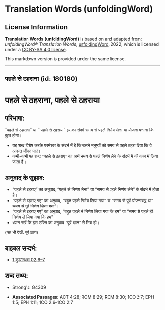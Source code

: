 # Translation Words (unfoldingWord)

## License Information

**Translation Words (unfoldingWord)** is based on and adapted from: _unfoldingWord® Translation Words_, [unfoldingWord](https://unfoldingword.org/utw), 2022, which is licensed under a [CC BY-SA 4.0 license](https://creativecommons.org/licenses/by-sa/4.0/legalcode.en).

This markdown version is provided under the same license.



--------------------------------

## पहले से ठहराना (id: 180180)

पहले से ठहराना, पहले से ठहराया
==============================

परिभाषा:
--------

“पहले से ठहराना” या “ पहले से ठहराया” इसका संदर्भ समय से पहले निर्णय लेना या योजना बनाना कि कुछ होगा।

* यह शब्द विशेष करके परमेश्वर के संदर्भ में है कि उसने मनुष्यों को समय से पहले ठहरा दिया कि वे अनन्त जीवन पाएं।
* कभी\-कभी यह शब्द “पहले से ठहराए” का अर्थ समय से पहले निर्णय लेने के संदर्भ में की काम में लिया जाता है।

अनुवाद के सुझाव:
----------------

* “पहले से ठहराए” का अनुवाद, “पहले से निर्णय लेना” या “समय से पहले निर्णय लेने” के संदर्भ में होता है।
* “पहले से ठहराए गए” का अनुवाद, “बहुत पहले निर्णय लिया गया” या “समय से पूर्व योजनाबद्ध था” समय से पूर्व निर्णय लिया गया”।
* “पहले से ठहराए गए” का अनुवाद, “बहुत पहले से निर्णय लिया गया कि हम” या “समय से पहले ही निर्णय ले लिया गया कि हम”।
* ध्यान रखें कि इस उक्ति का अनुवाद “पूर्व ज्ञान” से भिन्न हो।

(यह भी देखें: पूर्व ज्ञान)

बाइबल सन्दर्भ:
--------------

* [1 कुरिन्थियों 02:6–7](https://ref.ly/1Cor0:0)

शब्द तथ्य:
----------

* Strong's: G4309

* **Associated Passages:** ACT 4:28; ROM 8:29; ROM 8:30; 1CO 2:7; EPH 1:5; EPH 1:11; 1CO 2:6–1CO 2:7

